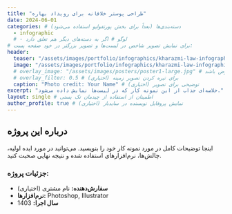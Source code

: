 ```yaml
---
title: "طراحی پوستر خلاقانه برای رویداد بهاره"
date: 2024-06-01 
categories: # دسته‌بندی‌ها (بعداً برای بخش پورتفولیو استفاده می‌شود)
  - infographic
  # - لوگو # اگر به دسته‌های دیگر هم تعلق دارد
# برای نمایش تصویر شاخص در لیست‌ها و تصویر بزرگتر در خود صفحه پست:
header:
  teaser: "/assets/images/portfolio/infographics/kharazmi-law-infographic-teaser.jpg" # مسیر تصویر کوچک برای لیست‌ها
  image: "/assets/images/portfolio/infographics/kharazmi-law-infographic.jpg"   # مسیر تصویر بزرگ برای خود صفحه نمونه کار
  # overlay_image: "/assets/images/posters/poster1-large.jpg" # اگر می‌خواهید تصویر تمام عرض باشد
  # overlay_filter: 0.5 # (اختیاری) برای تیره کردن تصویر زمینه
  caption: "Photo credit: Your Name" # (اختیاری) توضیحی برای تصویر
excerpt: "خلاصه‌ای جذاب از این نمونه کار که در لیست‌ها نمایش داده می‌شود."
layout: single # اطمینان از استفاده از چیدمان تک پستی
author_profile: true # (اختیاری) نمایش پروفایل نویسنده در سایدبار
---
```


## درباره این پروژه

اینجا توضیحات کامل در مورد نمونه کار خود را بنویسید. می‌توانید در مورد ایده اولیه، چالش‌ها، نرم‌افزارهای استفاده شده و نتیجه نهایی صحبت کنید.

### جزئیات پروژه:
* **سفارش‌دهنده:** نام مشتری (اختیاری)
* **نرم‌افزارها:** Photoshop, Illustrator
* **سال اجرا:** 1403
